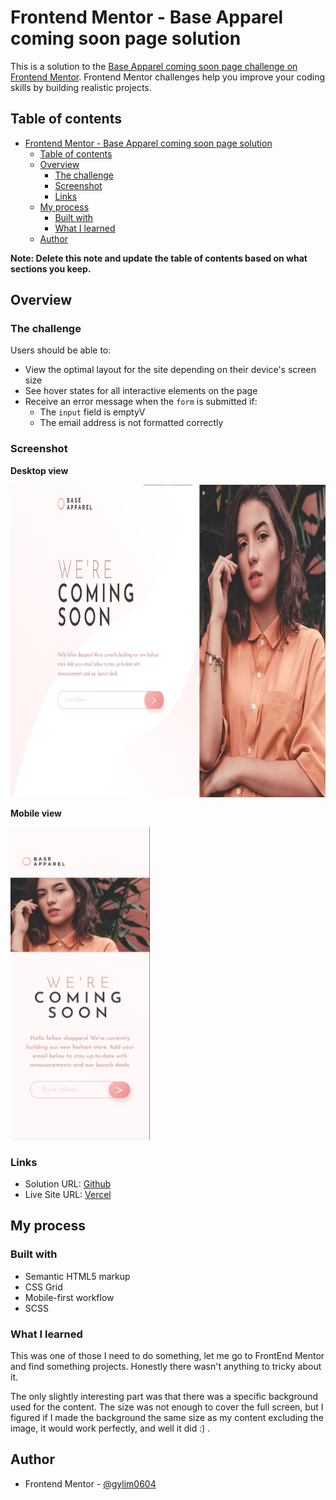 # Frontend Mentor - Base Apparel coming soon page solution

This is a solution to the [Base Apparel coming soon page challenge on Frontend Mentor](https://www.frontendmentor.io/challenges/base-apparel-coming-soon-page-5d46b47f8db8a7063f9331a0). Frontend Mentor challenges help you improve your coding skills by building realistic projects. 

## Table of contents

- [Frontend Mentor - Base Apparel coming soon page solution](#frontend-mentor---base-apparel-coming-soon-page-solution)
  - [Table of contents](#table-of-contents)
  - [Overview](#overview)
    - [The challenge](#the-challenge)
    - [Screenshot](#screenshot)
    - [Links](#links)
  - [My process](#my-process)
    - [Built with](#built-with)
    - [What I learned](#what-i-learned)
  - [Author](#author)

**Note: Delete this note and update the table of contents based on what sections you keep.**

## Overview

### The challenge

Users should be able to:

- View the optimal layout for the site depending on their device's screen size
- See hover states for all interactive elements on the page
- Receive an error message when the `form` is submitted if:
  - The `input` field is emptyV
  - The email address is not formatted correctly

### Screenshot


**Desktop view**


<img src="images/screenshots/desktop.png" height="500px">

**Mobile view**


<img src="images/screenshots/mobile.png" height="500px">

### Links

- Solution URL: [Github](https://github.com/gylim0604/FrontEndMentor-Base-Apparel)
- Live Site URL: [Vercel](https://front-end-mentor-base-apparel-gray.vercel.app/)

## My process

### Built with

- Semantic HTML5 markup
- CSS Grid
- Mobile-first workflow
- SCSS


### What I learned

This was one of those I need to do something, let me go to FrontEnd Mentor and find something projects. Honestly there wasn't anything to tricky about it. 

The only slightly interesting part was that there was a specific background used for the content. The size was not enough to cover the full screen, but I figured if I made the background the same size as my content excluding the image, it would work perfectly, and well it did :) . 

## Author

- Frontend Mentor - [@gylim0604](https://www.frontendmentor.io/profile/gylim0604)
